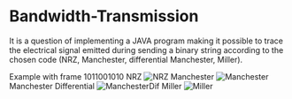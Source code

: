 # Bandwidth-Transmission
It is a question of implementing a JAVA program making it possible to trace the electrical signal emitted during
sending a binary string according to the chosen code (NRZ, Manchester, differential Manchester,
Miller).

Example with frame 1011001010 
NRZ
![NRZ](https://user-images.githubusercontent.com/25181715/218223937-afc558fe-960c-4dc7-be74-8ffa4caa79a6.PNG)
Manchester
![Manchester](https://user-images.githubusercontent.com/25181715/218223958-a96f32e0-1f85-4aa2-920e-8ff94423d403.PNG)
Manchester Differential
![ManchesterDif](https://user-images.githubusercontent.com/25181715/218223960-6a013568-8dd4-49ad-8c7d-069f983399e6.PNG)
Miller
![Miller](https://user-images.githubusercontent.com/25181715/218223963-92a2e2c9-6cf5-48a9-8963-b2d2e4620073.PNG)
